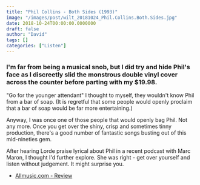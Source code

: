 ```yaml
---
title: "Phil Collins - Both Sides (1993)"
image: "/images/post/wilt_20181024_Phil.Collins.Both.Sides.jpg"
date: 2018-10-24T00:00:00.0000000
draft: false
author: "David"
tags: []
categories: ["Listen"]
---
```

### I'm far from being a musical snob, but I did try and hide Phil's face as I discreetly slid the monstrous double vinyl cover across the counter before parting with my $19.98. 

 "Go for the younger attendant" I thought to myself, they wouldn't know Phil from a bar of soap. (It is regretful that some people would openly proclaim that a bar of soap would be far more entertaining.)

 Anyway, I was once one of those people that would openly bag Phil. Not any more. Once you get over the shiny, crisp and sometimes tinny production, there's a good number of fantastic songs busting out of this mid-nineties gem.

 After hearing Lorde praise lyrical about Phil in a recent podcast with Marc Maron, I thought I'd further explore. She was right - get over yourself and listen without judgement. It might surprise you.

-  [Allmusic.com - Review](https://www.allmusic.com/album/both-sides-mw0000621417)